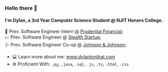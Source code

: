 ### Hello there 👋

#### I'm Dylan, a 3rd Year Computer Science Student @ NJIT Honors College.

🏢 Prev. Software Engineer Intern @ [Prudential Financial](https://www.prudential.com/);<br>
📈 Prev. Software Engineer @ [Stealth Startup](https://en.wikipedia.org/wiki/Stealth_startup);<br>
🩺 Prev. Software Engineer Co-op @ [Johnson & Johnson](https://www.jnj.com/medtech);<br>

- 💻 Learn more about me: <a href="https://www.dylantonthat.com">www.dylantonthat.com</a>
- ⚙️ Proficient With: `.py`, `.java`, `.sql`, `.js`, `.ts`, `.html`, `.css` 
